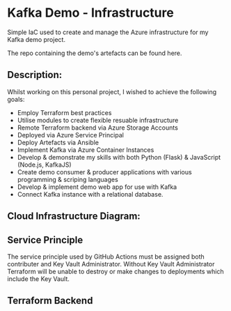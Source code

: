 # Kafka Demo - Infrastructure

Simple IaC used to create and manage the Azure infrastructure for my Kafka demo project.

The repo containing the demo's artefacts can be found here.

## Description:
Whilst working on this personal project, I wished to achieve the following goals:
 - Employ Terraform best practices
 - Utilise modules to create flexible resuable infrastructure
 - Remote Terraform backend via Azure Storage Accounts
 - Deployed via Azure Service Principal
 - Deploy Artefacts via Ansible
 - Implement Kafka via Azure Container Instances
 - Develop & demonstrate my skills with both Python (Flask) & JavaScript (Node.js, KafkaJS)
 - Create demo consumer & producer applications with various programming & scriping languages
 - Develop & implement demo web app for use with Kafka
 - Connect Kafka instance with a relational database.

## Cloud Infrastructure Diagram:

## Service Principle
The service principle used by GitHub Actions must be assigned both contributer and Key Vault Administrator. Without Key Vault Administrator Terraform will be unable to destroy or make changes to deployments which include the Key Vault.

## Terraform Backend
